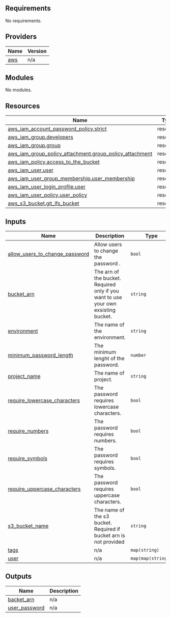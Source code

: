 <!-- BEGIN_TF_DOCS -->
## Requirements

No requirements.

## Providers

| Name | Version |
|------|---------|
| <a name="provider_aws"></a> [aws](#provider\_aws) | n/a |

## Modules

No modules.

## Resources

| Name | Type |
|------|------|
| [aws_iam_account_password_policy.strict](https://registry.terraform.io/providers/hashicorp/aws/latest/docs/resources/iam_account_password_policy) | resource |
| [aws_iam_group.developers](https://registry.terraform.io/providers/hashicorp/aws/latest/docs/resources/iam_group) | resource |
| [aws_iam_group.group](https://registry.terraform.io/providers/hashicorp/aws/latest/docs/resources/iam_group) | resource |
| [aws_iam_group_policy_attachment.group_policy_attachment](https://registry.terraform.io/providers/hashicorp/aws/latest/docs/resources/iam_group_policy_attachment) | resource |
| [aws_iam_policy.access_to_the_bucket](https://registry.terraform.io/providers/hashicorp/aws/latest/docs/resources/iam_policy) | resource |
| [aws_iam_user.user](https://registry.terraform.io/providers/hashicorp/aws/latest/docs/resources/iam_user) | resource |
| [aws_iam_user_group_membership.user_membership](https://registry.terraform.io/providers/hashicorp/aws/latest/docs/resources/iam_user_group_membership) | resource |
| [aws_iam_user_login_profile.user](https://registry.terraform.io/providers/hashicorp/aws/latest/docs/resources/iam_user_login_profile) | resource |
| [aws_iam_user_policy.user_policy](https://registry.terraform.io/providers/hashicorp/aws/latest/docs/resources/iam_user_policy) | resource |
| [aws_s3_bucket.git_lfs_bucket](https://registry.terraform.io/providers/hashicorp/aws/latest/docs/resources/s3_bucket) | resource |

## Inputs

| Name | Description | Type | Default | Required |
|------|-------------|------|---------|:--------:|
| <a name="input_allow_users_to_change_password"></a> [allow\_users\_to\_change\_password](#input\_allow\_users\_to\_change\_password) | Allow users to change the password . | `bool` | `true` | no |
| <a name="input_bucket_arn"></a> [bucket\_arn](#input\_bucket\_arn) | The arn of the bucket. Required only if you want to use your own exsisting bucket. | `string` | `null` | no |
| <a name="input_environment"></a> [environment](#input\_environment) | The name of the environment. | `string` | n/a | yes |
| <a name="input_minimum_password_length"></a> [minimum\_password\_length](#input\_minimum\_password\_length) | The minimum lenght of the password. | `number` | `16` | no |
| <a name="input_project_name"></a> [project\_name](#input\_project\_name) | The name of project. | `string` | n/a | yes |
| <a name="input_require_lowercase_characters"></a> [require\_lowercase\_characters](#input\_require\_lowercase\_characters) | The password requires lowercase characters. | `bool` | `true` | no |
| <a name="input_require_numbers"></a> [require\_numbers](#input\_require\_numbers) | The password requires numbers. | `bool` | `true` | no |
| <a name="input_require_symbols"></a> [require\_symbols](#input\_require\_symbols) | The password requires symbols. | `bool` | `true` | no |
| <a name="input_require_uppercase_characters"></a> [require\_uppercase\_characters](#input\_require\_uppercase\_characters) | The password requires uppercase characters. | `bool` | `true` | no |
| <a name="input_s3_bucket_name"></a> [s3\_bucket\_name](#input\_s3\_bucket\_name) | The name of the s3 bucket. Required if bucket arn is not provided | `string` | `null` | no |
| <a name="input_tags"></a> [tags](#input\_tags) | n/a | `map(string)` | n/a | yes |
| <a name="input_user"></a> [user](#input\_user) | n/a | `map(map(string))` | n/a | yes |

## Outputs

| Name | Description |
|------|-------------|
| <a name="output_backet_arn"></a> [backet\_arn](#output\_backet\_arn) | n/a |
| <a name="output_user_password"></a> [user\_password](#output\_user\_password) | n/a |
<!-- END_TF_DOCS -->